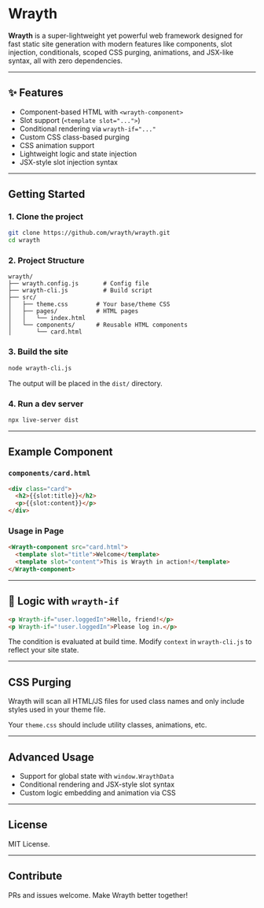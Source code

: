 # Wrayth

**Wrayth** is a super-lightweight yet powerful web framework designed for fast static site generation with modern features like components, slot injection, conditionals, scoped CSS purging, animations, and JSX-like syntax, all with zero dependencies.

---

## ✨ Features

* Component-based HTML with `<wrayth-component>`
* Slot support (`<template slot="...">`)
* Conditional rendering via `wrayth-if="..."`
* Custom CSS class-based purging
* CSS animation support
* Lightweight logic and state injection
* JSX-style slot injection syntax

---

## Getting Started

### 1. Clone the project

```bash
git clone https://github.com/wrayth/wrayth.git
cd wrayth
```

### 2. Project Structure

```
wrayth/
├── wrayth.config.js       # Config file
├── wrayth-cli.js          # Build script
├── src/
│   ├── theme.css        # Your base/theme CSS
│   ├── pages/           # HTML pages
│   │   └── index.html
│   └── components/      # Reusable HTML components
│       └── card.html
```

### 3. Build the site

```bash
node wrayth-cli.js
```

The output will be placed in the `dist/` directory.

### 4. Run a dev server

```bash
npx live-server dist
```

---

## Example Component

### `components/card.html`

```html
<div class="card">
  <h2>{{slot:title}}</h2>
  <p>{{slot:content}}</p>
</div>
```

### Usage in Page

```html
<Wrayth-component src="card.html">
  <template slot="title">Welcome</template>
  <template slot="content">This is Wrayth in action!</template>
</Wrayth-component>
```

---

## 🧠 Logic with `wrayth-if`

```html
<p Wrayth-if="user.loggedIn">Hello, friend!</p>
<p Wrayth-if="!user.loggedIn">Please log in.</p>
```

The condition is evaluated at build time. Modify `context` in `wrayth-cli.js` to reflect your site state.

---

## CSS Purging

Wrayth will scan all HTML/JS files for used class names and only include styles used in your theme file.

Your `theme.css` should include utility classes, animations, etc.

---

## Advanced Usage

* Support for global state with `window.WraythData`
* Conditional rendering and JSX-style slot syntax
* Custom logic embedding and animation via CSS

---

## License

MIT License.

---

## Contribute

PRs and issues welcome. Make Wrayth better together!